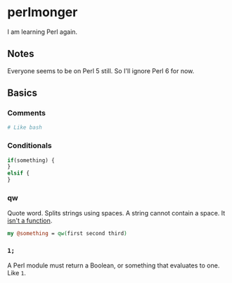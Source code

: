 # perlmonger

I am learning Perl again.

## Notes

Everyone seems to be on Perl 5 still. So I'll ignore Perl 6 for now.

## Basics

### Comments

```perl
# Like bash
```

### Conditionals

```perl
if(something) {
}
elsif {
}
```

### qw

Quote word. Splits strings using spaces. A string cannot contain a space. It [isn't a function](https://perlmaven.com/qw-quote-word).

```perl
my @something = qw(first second third)
```

### `1;`

A Perl module must return a Boolean, or something that evaluates to one. Like `1`.
